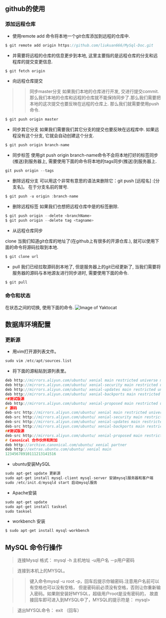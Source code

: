 ## github的使用

### 添加远程仓库

* 使用remote add 命令将本地一个git仓库添加到远程的仓库中.
```c
$ git remote add origin https://github.com/liukuan666/MySql-Doc.git
```
* 并需要将远程的仓库的信息更步到本地, 这里主要指的是远程仓库的分支和远程库的提交变更信息.
```c
$ git fetch origin
```

* 向远程仓库提交

>>同步master分支
如果我们本地的仓库进行开发, 交进行提交commit. 那么我们本地的仓库和远程的仓库就不能保持同步了.那么我们需要把本地的这次提交也要反映在远程的仓库上. 那么我们就需要使用push命令.
```c
$ git push origin master
```
* 同步其它分支
如果我们需要我们其它分支的提交也要反映在远程库中. 如果远程没有这个分支, 它就会自动创建这个分支.
```c
$ git push origin branch-name
```
* 同步标签
使用git push origin branch-name命令不会将本地打好的标签同步(推送)到服务器上, 需要使用下面的命令将本地的tags同步(推送)到服务器上.
```c
git push origin --tags
```
* 删除远程分支
可以用这个非常有意思的语法来删除它：git push [远程名] :[分支名]。 在于分支名前的冒号.
```c
$ git push -u origin :branch-name
```
* 删除远程标签
如果我们也想把远程仓库中是的标签删除.
```c
$ git push origin --delete <branchName>
$ git push origin --delete tag <tagname>
```
* 从远程仓库同步

clone 当我们知道git仓库的地址了(在github上有很多的开源仓库.), 就可以使用下面的命令将源码拉取到本地.
```c
$ git clone url
```
* pull
我们已经拉取源码到本地了, 但是服务器上的git已经更新了, 当我们需要将服务器的源码与本地源友进行同步进时, 需要使用下面的命令.
```c
$ git pull
```

### 命令和状态

在状态之间的切换, 使用下面的命令.
![Image of Yaktocat](https://nts.newbieol.com/static/k6/02.git-github-markdown/class-004/images/git-status.png)


## 数据库环境配置

### 更新源

* 用vim打开源列表文件。
```c
sudo vim /etc/apt/sources.list
```
* 将下面的源粘贴到源列表里。
```c
deb http://mirrors.aliyun.com/ubuntu/ xenial main restricted universe multiverse
deb http://mirrors.aliyun.com/ubuntu/ xenial-security main restricted universe multiverse
deb http://mirrors.aliyun.com/ubuntu/ xenial-updates main restricted universe multiverse
deb http://mirrors.aliyun.com/ubuntu/ xenial-backports main restricted universe multiverse
##测试版源
deb http://mirrors.aliyun.com/ubuntu/ xenial-proposed main restricted universe multiverse
# 源码
deb-src http://mirrors.aliyun.com/ubuntu/ xenial main restricted universe multiverse
deb-src http://mirrors.aliyun.com/ubuntu/ xenial-security main restricted universe multiverse
deb-src http://mirrors.aliyun.com/ubuntu/ xenial-updates main restricted universe multiverse
deb-src http://mirrors.aliyun.com/ubuntu/ xenial-backports main restricted universe multiverse
##测试版源
deb-src http://mirrors.aliyun.com/ubuntu/ xenial-proposed main restricted universe multiverse
# Canonical 合作伙伴和附加
deb http://archive.canonical.com/ubuntu/ xenial partner
deb http://extras.ubuntu.com/ubuntu/ xenial main
12345678910111213141516
```
* ubuntu安装MySQL
```c
sudo apt-get update 更新源
sudo apt-get install mysql-client mysql-server 安装mysql服务器和客户端
sudo /etc/init.d/mysqld start 启动mysql服务
```
* Apache安装
```c
sudo apt-get update
sudo apt-get install tasksel
sudo tasksel
```
* workbench 安装
```c
$ sudo apt-get install mysql-workbench
```

## MySQL 命令行操作

>连接Mysql 格式： mysql -h 主机地址 -u用户名 －p用户密码

>连接到本机上的MYSQL。

>>键入命令mysql -u root -p，回车后提示你输密码.注意用户名前可以有空格也可以没有空格，
但是密码前必须没有空格，否则让你重新输入密码。如果刚安装好MYSQL，超级用户root是没有密码的，
故直接回车即可进入到MYSQL中了，MYSQL的提示符是： mysql>

>退出MYSQL命令： exit （回车）
